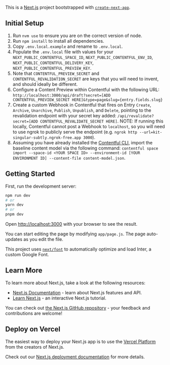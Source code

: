This is a [Next.js](https://nextjs.org/) project bootstrapped with [`create-next-app`](https://github.com/vercel/next.js/tree/canary/packages/create-next-app).

## Initial Setup

1. Run `nvm use` to ensure you are on the correct version of node.
2. Run `npm install` to install all dependencies.
3. Copy `.env.local.example` and rename to `.env.local`.
4. Populate the `.env.local` file with values for your `NEXT_PUBLIC_CONTENTFUL_SPACE_ID`, `NEXT_PUBLIC_CONTENTFUL_ENV_ID`, `NEXT_PUBLIC_CONTENTFUL_DELIVERY_KEY`, `NEXT_PUBLIC_CONTENTFUL_PREVIEW_KEY`.
5. Note that `CONTENTFUL_PREVIEW_SECRET` and `CONTENTFUL_REVALIDATION_SECRET` are keys that you will need to invent, and should ideally be different.
6. Configure a Content Preview within Contentful with the following URL: `http://localhost:3000/api/draft?secret=[ADD CONTENTFUL_PREVIEW_SECRET HERE]&type=page&slug={entry.fields.slug}`
7. Create a custom Webhook in Contentful that fires on Entry `Create`, `Archive`, `Unarchive`, `Publish`, `Unpublish`, and `Delete`, pointing to the revalidation endpoint with your secret key added: `/api/revalidate?secret=[ADD CONTENTFUL_REVALIDATE_SECRET HERE]`. NOTE: If running this locally, Contentful cannot post a Webhook to `localhost`, so you will need to use ngrok to publicly serve the endpoint (e.g. `ngrok http --url=kit-singular-subtly.ngrok-free.app 3000`).
8. Assuming you have already installed the [Contentful CLI](https://www.contentful.com/developers/docs/tutorials/cli/installation/), import the baseline content model via the following command: `contentful space import --space-id <YOUR SPACE ID> --environment-id [YOUR ENVIRONMENT ID] --content-file content-model.json`.

## Getting Started

First, run the development server:

```bash
npm run dev
# or
yarn dev
# or
pnpm dev
```

Open [http://localhost:3000](http://localhost:3000) with your browser to see the result.

You can start editing the page by modifying `app/page.js`. The page auto-updates as you edit the file.

This project uses [`next/font`](https://nextjs.org/docs/basic-features/font-optimization) to automatically optimize and load Inter, a custom Google Font.

## Learn More

To learn more about Next.js, take a look at the following resources:

- [Next.js Documentation](https://nextjs.org/docs) - learn about Next.js features and API.
- [Learn Next.js](https://nextjs.org/learn) - an interactive Next.js tutorial.

You can check out [the Next.js GitHub repository](https://github.com/vercel/next.js/) - your feedback and contributions are welcome!

## Deploy on Vercel

The easiest way to deploy your Next.js app is to use the [Vercel Platform](https://vercel.com/new?utm_medium=default-template&filter=next.js&utm_source=create-next-app&utm_campaign=create-next-app-readme) from the creators of Next.js.

Check out our [Next.js deployment documentation](https://nextjs.org/docs/deployment) for more details.
